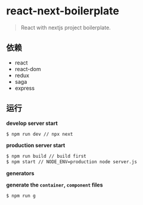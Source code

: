 # react-next-boilerplate

> React with nextjs project boilerplate.

## 依赖

- react
- react-dom
- redux
- saga
- express

## 运行

**develop server start**

```bash
$ npm run dev // npx next
```
**production server start**

```bash
$ npm run build // build first
$ npm start // NODE_ENV=production node server.js
```

**generators**

**generate the `container`, `component` files**

```bash
$ npm run g
```



